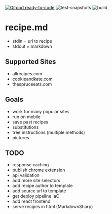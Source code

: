 [![Gitpod ready-to-code](https://img.shields.io/badge/Gitpod-ready--to--code-blue?logo=gitpod)](https://gitpod.io/#https://github.com/jholm117/recipe.md)
![test-snapshots](https://github.com/jholm117/recipe.md/workflows/test-snapshots/badge.svg)
![build](https://github.com/jholm117/recipe.md/workflows/ci/badge.svg)

# recipe.md

- stdin = url to recipe
- stdout = markdown

## Supported Sites

- allrecipes.com
- cookieandkate.com
- thespruceeats.com

## Goals

- work for many popular sites
- run on mobile
- save past recipes
- substitutions
- tree instructions (multiple methods)
- pictures

## TODO

- response caching
- publish chrome extension
- api validation
- add more site selectors
- add recipe author to template
- add source url to template
- get deploy pipeline IaC
- add react frontend
- serve recipes in html (MarkdownSharp)
